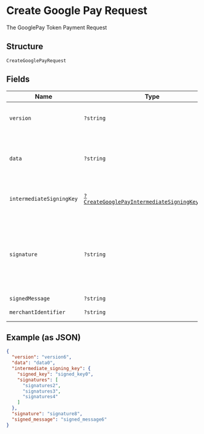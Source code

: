 
# Create Google Pay Request

The GooglePay Token Payment Request

## Structure

`CreateGooglePayRequest`

## Fields

| Name | Type | Tags | Description | Getter | Setter |
|  --- | --- | --- | --- | --- | --- |
| `version` | `?string` | Optional | Informação sobre a versão do token. Único valor aceito é EC_v2 | getVersion(): ?string | setVersion(?string version): void |
| `data` | `?string` | Optional | Dados de pagamento criptografados. Corresponde ao encryptedMessage do token Google. | getData(): ?string | setData(?string data): void |
| `intermediateSigningKey` | [`?CreateGooglePayIntermediateSigningKeyRequest`](../../doc/models/create-google-pay-intermediate-signing-key-request.md) | Optional | The GooglePay intermediate signing key request | getIntermediateSigningKey(): ?CreateGooglePayIntermediateSigningKeyRequest | setIntermediateSigningKey(?CreateGooglePayIntermediateSigningKeyRequest intermediateSigningKey): void |
| `signature` | `?string` | Optional | Assinatura dos dados de pagamento. Verifica se a origem da mensagem é o Google. Corresponde ao signature do token Google. | getSignature(): ?string | setSignature(?string signature): void |
| `signedMessage` | `?string` | Optional | - | getSignedMessage(): ?string | setSignedMessage(?string signedMessage): void |
| `merchantIdentifier` | `?string` | Optional | - | getMerchantIdentifier(): ?string | setMerchantIdentifier(?string merchantIdentifier): void |

## Example (as JSON)

```json
{
  "version": "version6",
  "data": "data0",
  "intermediate_signing_key": {
    "signed_key": "signed_key0",
    "signatures": [
      "signatures2",
      "signatures3",
      "signatures4"
    ]
  },
  "signature": "signature8",
  "signed_message": "signed_message6"
}
```

